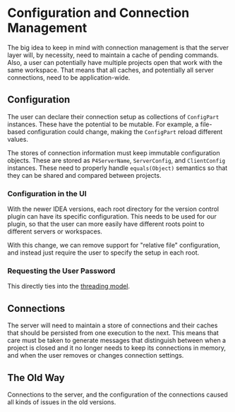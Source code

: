 # Configuration and Connection Management

The big idea to keep in mind with connection management is that
the server layer will, by necessity, need to maintain a cache of pending commands.
Also, a user can potentially have multiple projects open that work with the
same workspace.  That means that all caches, and potentially all server connections,
need to be application-wide.


## Configuration

The user can declare their connection setup as collections of `ConfigPart` instances.
These have the potential to be mutable.  For example, a file-based configuration
could change, making the `ConfigPart` reload different values.

The stores of connection information must keep immutable configuration objects.
These are stored as `P4ServerName`, `ServerConfig`, and `ClientConfig` instances.
These need to properly handle `equals(Object)` semantics so that they can be shared
and compared between projects.

### Configuration in the UI

With the newer IDEA versions, each root directory for the version control plugin can
have its specific configuration.  This needs to be used for our plugin, so that the
user can more easily have different roots point to different servers or workspaces.

With this change, we can remove support for "relative file" configuration, and instead
just require the user to specify the setup in each root.


### Requesting the User Password

This directly ties into the [threading model](threading.md).


## Connections

The server will need to maintain a store of connections and their caches that should
be persisted from one execution to the next.  This means that care must be taken
to generate messages that distinguish between when a project is closed and it no longer
needs to keep its connections in memory, and when the user removes or changes
connection settings.



## The Old Way

Connections to the server, and the configuration of the connections caused all
kinds of issues in the old versions.
